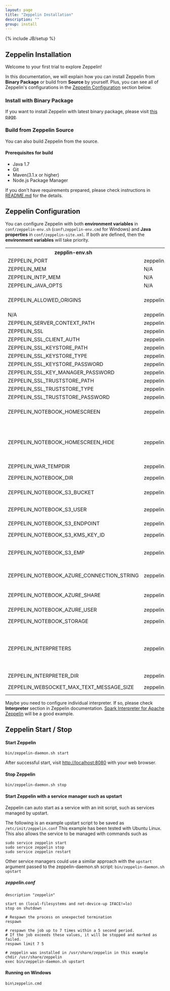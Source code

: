 ```yaml
---
layout: page
title: "Zeppelin Installation"
description: ""
group: install
---
```

<!--
Licensed under the Apache License, Version 2.0 (the "License");
you may not use this file except in compliance with the License.
You may obtain a copy of the License at

http://www.apache.org/licenses/LICENSE-2.0

Unless required by applicable law or agreed to in writing, software
distributed under the License is distributed on an "AS IS" BASIS,
WITHOUT WARRANTIES OR CONDITIONS OF ANY KIND, either express or implied.
See the License for the specific language governing permissions and
limitations under the License.
-->
{% include JB/setup %}



## Zeppelin Installation
Welcome to your first trial to explore Zeppelin!

In this documentation, we will explain how you can install Zeppelin from **Binary Package** or build from **Source** by yourself. Plus, you can see all of Zeppelin's configurations in the [Zeppelin Configuration](install.html#zeppelin-configuration) section below.

### Install with Binary Package

If you want to install Zeppelin with latest binary package, please visit [this page](http://zeppelin.apache.org/download.html).

### Build from Zeppelin Source

You can also build Zeppelin from the source.

#### Prerequisites for build
 * Java 1.7
 * Git
 * Maven(3.1.x or higher)
 * Node.js Package Manager

If you don't have requirements prepared, please check instructions in [README.md](https://github.com/apache/incubator-zeppelin/blob/master/README.md) for the details.

<a name="zeppelin-configuration"> </a>
## Zeppelin Configuration

You can configure Zeppelin with both **environment variables** in `conf/zeppelin-env.sh` (`conf\zeppelin-env.cmd` for Windows) and **Java properties** in `conf/zeppelin-site.xml`. If both are defined, then the **environment variables** will take priority.

<table class="table-configuration">
  <tr>
    <th>zepplin-env.sh</th>
    <th>zepplin-site.xml</th>
    <th>Default value</th>
    <th>Description</th>
  </tr>
  <tr>
    <td>ZEPPELIN_PORT</td>
    <td>zeppelin.server.port</td>
    <td>8080</td>
    <td>Zeppelin server port</td>
  </tr>
  <tr>
    <td>ZEPPELIN_MEM</td>
    <td>N/A</td>
    <td>-Xmx1024m -XX:MaxPermSize=512m</td>
    <td>JVM mem options</td>
  </tr>
  <tr>
    <td>ZEPPELIN_INTP_MEM</td>
    <td>N/A</td>
    <td>ZEPPELIN_MEM</td>
    <td>JVM mem options for interpreter process</td>
  </tr>
  <tr>
    <td>ZEPPELIN_JAVA_OPTS</td>
    <td>N/A</td>
    <td></td>
    <td>JVM options</td>
  </tr>
  <tr>
    <td>ZEPPELIN_ALLOWED_ORIGINS</td>
    <td>zeppelin.server.allowed.origins</td>
    <td>*</td>
    <td>Enables a way to specify a ',' separated list of allowed origins for rest and websockets. <br /> i.e. http://localhost:8080 </td>
  </tr>
    <tr>
    <td>N/A</td>
    <td>zeppelin.anonymous.allowed</td>
    <td>true</td>
    <td>Anonymous user is allowed by default.</td>
  </tr>
  <tr>
    <td>ZEPPELIN_SERVER_CONTEXT_PATH</td>
    <td>zeppelin.server.context.path</td>
    <td>/</td>
    <td>A context path of the web application</td>
  </tr>
  <tr>
    <td>ZEPPELIN_SSL</td>
    <td>zeppelin.ssl</td>
    <td>false</td>
    <td></td>
  </tr>
  <tr>
    <td>ZEPPELIN_SSL_CLIENT_AUTH</td>
    <td>zeppelin.ssl.client.auth</td>
    <td>false</td>
    <td></td>
  </tr>
  <tr>
    <td>ZEPPELIN_SSL_KEYSTORE_PATH</td>
    <td>zeppelin.ssl.keystore.path</td>
    <td>keystore</td>
    <td></td>
  </tr>
  <tr>
    <td>ZEPPELIN_SSL_KEYSTORE_TYPE</td>
    <td>zeppelin.ssl.keystore.type</td>
    <td>JKS</td>
    <td></td>
  </tr>
  <tr>
    <td>ZEPPELIN_SSL_KEYSTORE_PASSWORD</td>
    <td>zeppelin.ssl.keystore.password</td>
    <td></td>
    <td></td>
  </tr>
  <tr>
    <td>ZEPPELIN_SSL_KEY_MANAGER_PASSWORD</td>
    <td>zeppelin.ssl.key.manager.password</td>
    <td></td>
    <td></td>
  </tr>
  <tr>
    <td>ZEPPELIN_SSL_TRUSTSTORE_PATH</td>
    <td>zeppelin.ssl.truststore.path</td>
    <td></td>
    <td></td>
  </tr>
  <tr>
    <td>ZEPPELIN_SSL_TRUSTSTORE_TYPE</td>
    <td>zeppelin.ssl.truststore.type</td>
    <td></td>
    <td></td>
  </tr>
  <tr>
    <td>ZEPPELIN_SSL_TRUSTSTORE_PASSWORD</td>
    <td>zeppelin.ssl.truststore.password</td>
    <td></td>
    <td></td>
  </tr>
  <tr>
    <td>ZEPPELIN_NOTEBOOK_HOMESCREEN</td>
    <td>zeppelin.notebook.homescreen</td>
    <td></td>
    <td>A notebook id displayed in Zeppelin homescreen <br />i.e. 2A94M5J1Z</td>
  </tr>
  <tr>
    <td>ZEPPELIN_NOTEBOOK_HOMESCREEN_HIDE</td>
    <td>zeppelin.notebook.homescreen.hide</td>
    <td>false</td>
    <td>This value can be "true" when to hide the notebook id set by <code>ZEPPELIN_NOTEBOOK_HOMESCREEN</code> on the Zeppelin homescreen. <br />For the further information, please read <a href="../manual/notebookashomepage.html">Customize your Zeppelin homepage</a>.</td>
  </tr>
  <tr>
    <td>ZEPPELIN_WAR_TEMPDIR</td>
    <td>zeppelin.war.tempdir</td>
    <td>webapps</td>
    <td>A location of jetty temporary directory</td>
  </tr>
  <tr>
    <td>ZEPPELIN_NOTEBOOK_DIR</td>
    <td>zeppelin.notebook.dir</td>
    <td>notebook</td>
    <td>The root directory where Zeppelin notebook directories are saved</td>
  </tr>
  <tr>
    <td>ZEPPELIN_NOTEBOOK_S3_BUCKET</td>
    <td>zeppelin.notebook.s3.bucket</td>
    <td>zeppelin</td>
    <td>S3 Bucket where Zeppelin notebook files will be saved</td>
  </tr>
  <tr>
    <td>ZEPPELIN_NOTEBOOK_S3_USER</td>
    <td>zeppelin.notebook.s3.user</td>
    <td>user</td>
    <td>A user name of S3 bucket<br />i.e. <code>bucket/user/notebook/2A94M5J1Z/note.json</code></td>
  </tr>
  <tr>
    <td>ZEPPELIN_NOTEBOOK_S3_ENDPOINT</td>
    <td>zeppelin.notebook.s3.endpoint</td>
    <td>s3.amazonaws.com</td>
    <td>Endpoint for the bucket</td>
  </tr>
  <tr>
    <td>ZEPPELIN_NOTEBOOK_S3_KMS_KEY_ID</td>
    <td>zeppelin.notebook.s3.kmsKeyID</td>
    <td></td>
    <td>AWS KMS Key ID to use for encrypting data in S3 (optional)</td>
  </tr>
  <tr>
    <td>ZEPPELIN_NOTEBOOK_S3_EMP</td>
    <td>zeppelin.notebook.s3.encryptionMaterialsProvider</td>
    <td></td>
    <td>Class name of a custom S3 encryption materials provider implementation to use for encrypting data in S3 (optional)</td>
  </tr>
  <tr>
    <td>ZEPPELIN_NOTEBOOK_AZURE_CONNECTION_STRING</td>
    <td>zeppelin.notebook.azure.connectionString</td>
    <td></td>
    <td>The Azure storage account connection string<br />i.e. <code>DefaultEndpointsProtocol=https;AccountName=&lt;accountName&gt;;AccountKey=&lt;accountKey&gt;</code></td>
  </tr>
  <tr>
    <td>ZEPPELIN_NOTEBOOK_AZURE_SHARE</td>
    <td>zeppelin.notebook.azure.share</td>
    <td>zeppelin</td>
    <td>Share where the Zeppelin notebook files will be saved</td>
  </tr>
  <tr>
    <td>ZEPPELIN_NOTEBOOK_AZURE_USER</td>
    <td>zeppelin.notebook.azure.user</td>
    <td>user</td>
    <td>An optional user name of Azure file share<br />i.e. <code>share/user/notebook/2A94M5J1Z/note.json</code></td>
  </tr>
  <tr>
    <td>ZEPPELIN_NOTEBOOK_STORAGE</td>
    <td>zeppelin.notebook.storage</td>
    <td>org.apache.zeppelin.notebook.repo.VFSNotebookRepo</td>
    <td>Comma separated list of notebook storage</td>
  </tr>
  <tr>
    <td>ZEPPELIN_INTERPRETERS</td>
    <td>zeppelin.interpreters</td>
  <description></description>
    <td>org.apache.zeppelin.spark.SparkInterpreter,<br />org.apache.zeppelin.spark.PySparkInterpreter,<br />org.apache.zeppelin.spark.SparkSqlInterpreter,<br />org.apache.zeppelin.spark.DepInterpreter,<br />org.apache.zeppelin.markdown.Markdown,<br />org.apache.zeppelin.shell.ShellInterpreter,<br />
    ...
    </td>
    <td>Comma separated interpreter configurations [Class] <br /> The first interpreter will be a default value. <br /> It means only the first interpreter in this list can be available without <code>%interpreter_name</code> annotation in Zeppelin notebook paragraph. </td>
  </tr>
  <tr>
    <td>ZEPPELIN_INTERPRETER_DIR</td>
    <td>zeppelin.interpreter.dir</td>
    <td>interpreter</td>
    <td>Zeppelin interpreter directory</td>
  </tr>
  <tr>
    <td>ZEPPELIN_WEBSOCKET_MAX_TEXT_MESSAGE_SIZE</td>
    <td>zeppelin.websocket.max.text.message.size</td>
    <td>1024000</td>
    <td>Size in characters of the maximum text message to be received by websocket.</td>
  </tr>
</table>

Maybe you need to configure individual interpreter. If so, please check **Interpreter** section in Zeppelin documentation.
[Spark Interpreter for Apache Zeppelin](../interpreter/spark.html) will be a good example.

## Zeppelin Start / Stop
#### Start Zeppelin

```
bin/zeppelin-daemon.sh start
```
After successful start, visit [http://localhost:8080](http://localhost:8080) with your web browser.

#### Stop Zeppelin

```
bin/zeppelin-daemon.sh stop
```

#### Start Zeppelin with a service manager such as upstart

Zeppelin can auto start as a service with an init script, such as services managed by upstart.

The following is an example upstart script to be saved as `/etc/init/zeppelin.conf`
This example has been tested with Ubuntu Linux.
This also allows the service to be managed with commands such as

`sudo service zeppelin start`  
`sudo service zeppelin stop`  
`sudo service zeppelin restart`

Other service managers could use a similar approach with the `upstart` argument passed to the zeppelin-daemon.sh script:  `bin/zeppelin-daemon.sh upstart`

##### zeppelin.conf

```
description "zeppelin"

start on (local-filesystems and net-device-up IFACE!=lo)
stop on shutdown

# Respawn the process on unexpected termination
respawn

# respawn the job up to 7 times within a 5 second period.
# If the job exceeds these values, it will be stopped and marked as failed.
respawn limit 7 5

# zeppelin was installed in /usr/share/zeppelin in this example
chdir /usr/share/zeppelin
exec bin/zeppelin-daemon.sh upstart
```

#### Running on Windows

```
bin\zeppelin.cmd
```
